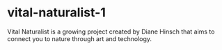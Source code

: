 # vital-naturalist-1
Vital Naturalist is a growing project created by Diane Hinsch that aims         to connect you to nature through art and technology.
